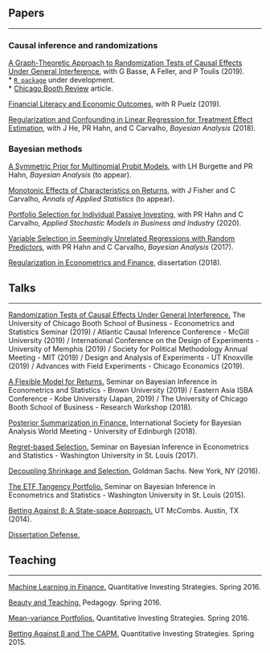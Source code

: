 ## Papers
<hr>

### Causal inference and randomizations

[A Graph-Theoretic Approach to Randomization Tests of Causal Effects Under General Interference](https://arxiv.org/pdf/1910.10862.pdf), with G Basse, A Feller, and P Toulis (2019).<br />    * [``R package``](https://github.com/dpuelz/CliqueRT/blob/master/README.md) under development.  <br />    * [Chicago Booth Review](https://review.chicagobooth.edu/strategy/2020/article/how-improve-randomized-trials) article. 

[Financial Literacy and Economic Outcomes](), with R Puelz (2019).

[Regularization and Confounding in Linear Regression for Treatment Effect Estimation](https://projecteuclid.org/euclid.ba/1484103680), with J He, PR Hahn, and C Carvalho, _Bayesian Analysis_ (2018).

### Bayesian methods

[A Symmetric Prior for Multinomial Probit Models](https://arxiv.org/abs/1912.10334), with LH Burgette and PR Hahn, _Bayesian Analysis_ (to appear).
<!-- <br />    * [``R package``](https://github.com/dpuelz/sMNP/blob/master/README.md) under development. -->


[Monotonic Effects of Characteristics on Returns](https://papers.ssrn.com/sol3/papers.cfm?abstract_id=3212934), with J Fisher and C Carvalho, _Annals of Applied Statistics_ (to appear).

[Portfolio Selection for Individual Passive Investing](https://papers.ssrn.com/sol3/papers.cfm?abstract_id=2995484), with PR Hahn and C Carvalho, _Applied Stochastic Models in Business and Industry_ (2020).

[Variable Selection in Seemingly Unrelated Regressions with Random Predictors](https://projecteuclid.org/euclid.ba/1488855633#abstract), with PR Hahn and C Carvalho, _Bayesian Analysis_ (2017).

[Regularization in Econometrics and Finance](https://repositories.lib.utexas.edu/bitstream/handle/2152/65998/PUELZ-DISSERTATION-2018.pdf), dissertation (2018).

## Talks
<hr>

[Randomization Tests of Causal Effects Under General Interference.](lunch_seminar.pdf) The University of Chicago Booth School of Business - Econometrics and Statistics Seminar (2019) / Atlantic Causal Inference Conference - McGill University (2019) /  International Conference on the Design of Experiments - University of Memphis (2019) / Society for Political Methodology Annual Meeting - MIT (2019) / Design and Analysis of Experiments - UT Knoxville (2019) / Advances with Field Experiments - Chicago Economics (2019).

[A Flexible Model for Returns.](RPWorkshop.pdf) Seminar on Bayesian Inference in Econometrics and Statistics - Brown University (2019) / Eastern Asia ISBA Conference - Kobe University (Japan, 2019) / The University of Chicago Booth School of Business - Research Workshop (2018).  

[Posterior Summarization in Finance.](ISBA2018.pdf) International Society for Bayesian Analysis World Meeting - University of Edinburgh (2018).

[Regret-based Selection.](SBIES2017.pdf) Seminar on Bayesian Inference in Econometrics and Statistics - Washington University in St. Louis (2017).

[Decoupling Shrinkage and Selection.](GSFeb2016.pdf) Goldman Sachs. New York, NY (2016).

[The ETF Tangency Portfolio.](SBIESPresentation.pdf) Seminar on Bayesian Inference in Econometrics and Statistics - Washington University in St. Louis (2015).

[Betting Against β: A State-space Approach.](TimeSeriesBABPresentation.pdf) UT McCombs. Austin, TX (2014).

[Dissertation Defense.](defense.pdf)


## Teaching
<hr>

[Machine Learning in Finance.](MLLecture.pdf) Quantitative Investing Strategies. Spring 2016.

[Beauty and Teaching.](BeautyandTeaching.pdf) Pedagogy. Spring 2016.

[Mean-variance Portfolios.](DavidZackQuantPortfolio.pdf) Quantitative Investing Strategies. Spring 2016.

[Betting Against β and The CAPM.](InvestmentStrategiesBABlecture.pdf) Quantitative Investing Strategies. Spring 2015.


